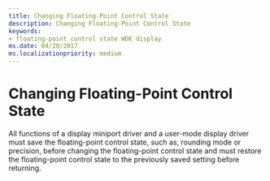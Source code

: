 ```yaml
---
title: Changing Floating-Point Control State
description: Changing Floating-Point Control State
keywords:
- floating-point control state WDK display
ms.date: 04/20/2017
ms.localizationpriority: medium
---
```


# Changing Floating-Point Control State


All functions of a display miniport driver and a user-mode display driver must save the floating-point control state, such as, rounding mode or precision, before changing the floating-point control state and must restore the floating-point control state to the previously saved setting before returning.

 

 





